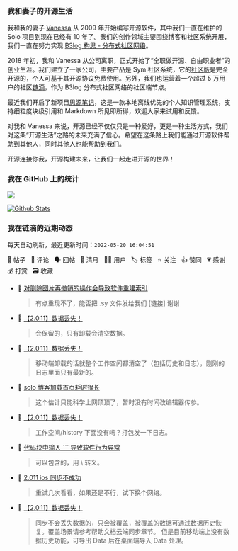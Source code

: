 ### 我和妻子的开源生活

我和我的妻子 [Vanessa](https://github.com/Vanessa219) 从 2009 年开始编写开源软件，其中我们一直在维护的 Solo 项目到现在已经有 10 年了。我们的创作领域主要围绕博客和社区系统开展，我们一直在努力实现 [B3log 构思 - 分布式社区网络](https://ld246.com/article/1546941897596)。

2018 年初，我和 Vanessa 从公司离职，正式开始了“全职做开源、自由职业者”的创业生涯。我们建立了一家公司，主要产品是 Sym 社区系统，它的[社区版](https://github.com/88250/symphony)是完全开源的，个人可基于其开源协议免费使用。另外，我们也运营着一个超过 5 万用户的社区[链滴](https://ld246.com)，作为 B3log 分布式社区网络的社区端节点。

最近我们开启了新项目[思源笔记](https://github.com/siyuan-note/siyuan)，这是一款本地离线优先的个人知识管理系统，支持细粒度块级引用和 Markdown 所见即所得，欢迎大家来试用和反馈。

对我和 Vanessa 来说，开源已经不仅仅只是一种爱好，更是一种生活方式，我们对这条“开源生活”之路的未来充满了信心。希望在这条路上我们能通过开源软件帮助到其他人，同时其他人也能帮助到我们。

开源连接你我，开源构建未来，让我们一起走进开源的世界！

### 我在 GitHub 上的统计

<a title="Hits" target="_blank" href="https://github.com/88250/88250"><img src="https://hits.b3log.org/88250/88250.svg"></a>

[![Github Stats](https://github-readme-stats.vercel.app/api?username=88250&theme=tokyonight&show_icons=true)](https://github.com/88250)

<!--events start -->

### 我在链滴的近期动态

每天自动刷新，最近更新时间：`2022-05-20 16:04:51`

📝 帖子 &nbsp; 💬 评论 &nbsp; 🗣 回帖 &nbsp; 🌙 清月 &nbsp; 👨‍💻 用户 &nbsp; 🏷️ 标签 &nbsp; ⭐️ 关注 &nbsp; 👍 赞同 &nbsp; 💗 感谢 &nbsp; 💰 打赏 &nbsp; 🗃 收藏

* 💬 [对删除图片再撤销的操作会导致软件重建索引](https://ld246.com/article/1653011542847/comment/1653026238894#comments)

  > 有点重现不了，能否把 .sy 文件发给我们 [链接] 谢谢
* 💬 [【2.0.11】数据丢失！](https://ld246.com/article/1653016527839/comment/1653025778478#comments)

  > 会保留的，只有卸载会清空数据。
* 💬 [【2.0.11】数据丢失！](https://ld246.com/article/1653016527839/comment/1653023020944#comments)

  > 移动端卸载的话就整个工作空间都清空了（包括历史和日志），刚刚的日志里面只有最新的。
* 💬 [solo 博客加载首页耗时很长](https://ld246.com/article/1652963389028/comment/1653022936380#comments)

  > 这个估计只能科学上网顶顶了，暂时没有时间改编辑器传参。
* 💬 [【2.0.11】数据丢失！](https://ld246.com/article/1653016527839/comment/1653019136865#comments)

  > 工作空间/history 下面没有吗？打包发一下日志。
* 💬 [代码块中输入 ``` 导致软件行为异常](https://ld246.com/article/1653013018798/comment/1653019082850#comments)

  > 可以包含的，用 \ 转义。
* 💬 [2.011 ios 同步不成功](https://ld246.com/article/1653017226881/comment/1653017512336#comments)

  > 重试几次看看，如果还是不行，试下换个网络。
* 💬 [【2.0.11】数据丢失！](https://ld246.com/article/1653016527839/comment/1653017478709#comments)

  > 同步不会丢失数据的，只会被覆盖，被覆盖的数据可通过数据历史恢复。覆盖场景请参考帮助文档云端同步章节。 但是目前移动端上没有数据历史功能，可导出 Data 后在桌面端导入 Data 处理。


<!--events end -->
